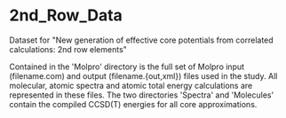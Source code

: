 # 2nd_Row_Data
Dataset for "New generation of effective core potentials from correlated calculations: 2nd row elements"

Contained in the 'Molpro' directory is the full set of Molpro input (filename.com) and output (filename.{out,xml}) files 
used in the study. All molecular, atomic spectra and atomic total energy calculations are represented in these files.
The two directories 'Spectra' and 'Molecules' contain the compiled CCSD(T) energies for all core approximations.
